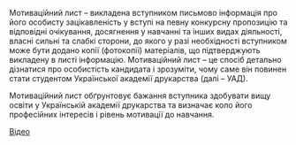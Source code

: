 Мотиваційний лист – викладена вступником письмово інформація про його особисту зацікавленість у вступі на певну конкурсну пропозицію та відповідні очікування, досягнення у навчанні та інших видах діяльності, власні сильні та слабкі сторони, до якого у разі необхідності вступником може бути додано копії \(фотокопії\) матеріалів, що підтверджують викладену в листі інформацію\. Мотиваційний лист – це спосіб детально дізнатися про особистість кандидата і зрозуміти, чому саме він повинен стати студентом Української академії друкарства \(далі – УАД\)\.

Мотиваційний лист обґрунтовує бажання вступника здобувати вищу освіти у Українській академії друкарства та визначає коло його професійних інтересів і рівень мотивації до навчання\. 

[Відео](https://youtu.be/SLEBlJ9DTAI?si=Iq2YsM2aQTdXY4RA)
